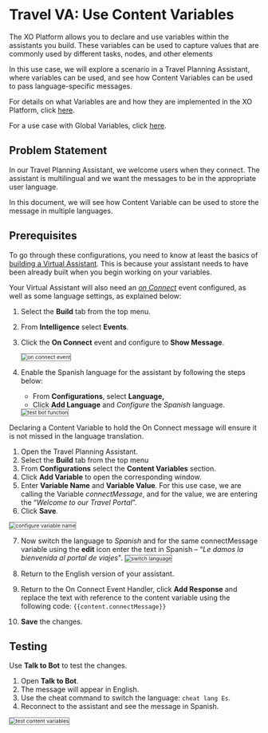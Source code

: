 # Travel VA: Use Content Variables

The XO Platform allows you to declare and use variables within the assistants you build. These variables can be used to capture values that are commonly used by different tasks, nodes, and other elements

In this use case, we will explore a scenario in a Travel Planning Assistant, where variables can be used, and see how Content Variables can be used to pass language-specific messages.

For details on what Variables are and how they are implemented in the XO Platform, click <a href="https://docsinternal-kore.github.io/docs/xo/app-settings/variables/using-bot-variables/" target="_blank">here</a>. 

For a use case with Global Variables, click <a href="https://docsinternal-kore.github.io/docs/xo/how-tos/build-a-travel-planning-assistant/deploy-the-assistant/use-global-variables/" target="_blank">here</a>.

## Problem Statement

In our Travel Planning Assistant, we welcome users when they connect. The assistant is multilingual and we want the messages to be in the appropriate user language.

In this document, we will see how Content Variable can be used to store the message in multiple languages.

## Prerequisites

To go through these configurations, you need to know at least the basics of <a href="https://docsinternal-kore.github.io/docs/xo/how-tos/build-a-travel-planning-assistant/create-a-travel-virtual-assistant/" target="_blank">building a Virtual Assistant</a>. This is because your assistant needs to have been already built when you begin working on your variables.

Your Virtual Assistant will also need an <em><a href="https://developer.kore.ai/docs/bots/bot-intelligence/event-based-bot-actions/" target="_blank">on Connect</a></em> event configured, as well as some language settings, as explained below:

1. Select the **Build** tab from the top menu.
2. From **Intelligence** select **Events**.
3. Click the **On Connect** event and configure to **Show Message**.

    <img src="../images/on-connect-event.png" alt="on connect event" title="on connect event" style="border: 1px solid gray; zoom:75%;"> 

4. Enable the Spanish language for the assistant by following the steps below:
    * From **Configurations**, select **Language,**
    * Click **Add Language** and _Configure_ the _Spanish_ language.
    <img src="../images/add-language.png" alt="test bot function" title="test bot function" style="border: 1px solid gray; zoom:75%;"> 

Declaring a Content Variable to hold the On Connect message will ensure it is not missed in the language translation.

1. Open the Travel Planning Assistant.
2. Select the **Build** tab from the top menu
3. From **Configurations** select the **Content Variables** section.
4. Click **Add Variable** to open the corresponding window.
5. Enter **Variable Name** and **Variable Value**. For this use case, we are calling the Variable _connectMessage_, and for the value, we are entering the “_Welcome to our Travel Portal_”.
6. Click **Save**.
<img src="../images/configure-variable-name.png" alt="configure variable name" title="configure variable name" style="border: 1px solid gray; zoom:75%;">  

7. Now switch the language to _Spanish_ and for the same connectMessage variable using the **edit** icon enter the text in Spanish – “_Le damos la bienvenida al portal de viajes_".   <img src="../images/switch-language.png" alt="switch language" title="switch language" style="border: 1px solid gray; zoom:75%;"> 

8. Return to the English version of your assistant.
9. Return to the On Connect Event Handler, click **Add Response** and replace the text with reference to the content variable using the following code: 
`{{content.connectMessage}}`
10. **Save** the changes.

## Testing

Use **Talk to Bot** to test the changes.

1. Open **Talk to Bot**.
2. The message will appear in English.
3. Use the cheat command to switch the language: 
`cheat lang Es`.
4. Reconnect to the assistant and see the message in Spanish.
<img src="../images/test-content-variables.png" alt="test content variables" title="test content variables" style="border: 1px solid gray; zoom:75%;"> 